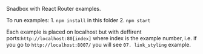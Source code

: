 Snadbox with React Router examples.

To run examples:
	1. `npm install` in this folder
	2. `npm start`
	
Each example is placed on localhost but with deffirent ports:`http://localhost:80[index]` where index is the example number, i.e. if you go to `http://localhost:8007/` you will see `07. link_styling` example.